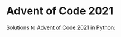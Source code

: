 # Advent of Code 2021

Solutions to [Advent of Code 2021](https://adventofcode.com/2021/) in [Python](https://www.python.org/):
